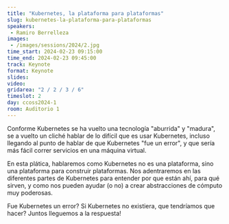 ```yaml
---
title: "Kubernetes, la plataforma para plataformas"
slug: kubernetes-la-plataforma-para-plataformas
speakers:
 - Ramiro Berrelleza
images: 
 - /images/sessions/2024/2.jpg
time_start: 2024-02-23 09:15:00
time_end: 2024-02-23 09:45:00
track: Keynote
format: Keynote
slides: 
video: 
gridarea: "2 / 2 / 3 / 6"
timeslot: 2
day: ccoss2024-1
room: Auditorio 1
---
```


Conforme Kubernetes se ha vuelto una tecnología "aburrida" y "madura", se a vuelto un cliché hablar de lo difícil que es usar Kubernetes, incluso llegando al punto de hablar de que Kubernetes "fue un error", y que sería más fácil correr servicios en una máquina virtual. 
 
En esta plática, hablaremos como Kubernetes no es una plataforma, sino una plataforma para construir plataformas. Nos adentraremos en las diferentes partes de Kubernetes para entender por que están ahí, para qué sirven, y como nos pueden ayudar (o no) a crear abstracciones de cómputo muy poderosas.   
 
Fue Kubernetes un error? Si Kubernetes no existiera, que tendríamos que hacer? Juntos lleguemos a la respuesta!